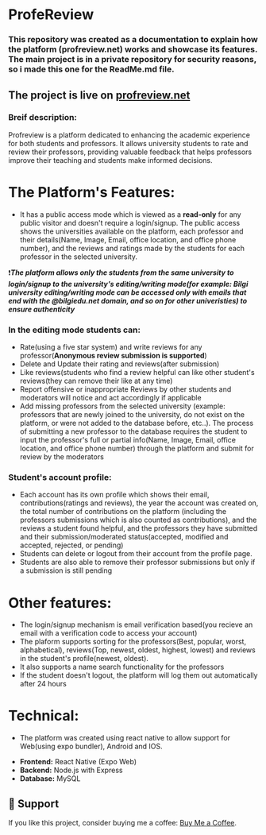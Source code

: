# ProfeReview
### This repository was created as a documentation to explain how the platform (profreview.net) works and showcase its features. The main project is in a private repository for security reasons, so i made this one for the ReadMe.md file.
## The project is live on [profreview.net](https://profreview.net/)

### Breif description:
Profreview is a platform dedicated to enhancing the academic experience for both students and professors. It allows university students to rate and review their professors, providing valuable feedback that helps professors improve their teaching and students make informed decisions.

# The Platform's Features:
* It has a public access mode which is viewed as a **read-only** for any public visitor and doesn't require a login/signup. The public access shows the universities available on the platform, each professor and their details(Name, Image, Email, office location, and office phone number), and the reviews and ratings made by the students for each professor in the selected university.
![]() ![]()

❗***The platform allows only the students from the same university to login/signup to the university's **editing/writing mode**(for example: Bilgi university editing/writing mode can be accessed only with emails that end with the @bilgiedu.net domain, and so on for other univeristies) to ensure authenticity***

### In the editing mode students can: 
* Rate(using a five star system) and write reviews for any professor(**Anonymous review submission is supported**)
* Delete and Update their rating and reviews(after submission)
* Like reviews(students who find a review helpful can like other student's reviews(they can remove their like at any time)
* Report offensive or inappropriate Reviews by other students and moderators will notice and act accordingly if applicable
![]()
* Add missing professors from the selected university (example: professors that are newly joined to the university, do not exist on the platform, or were not added to the database before, etc..). The process of submitting a new professor to the database requires the student to input the professor's full or partial info(Name, Image, Email, office location, and office phone number) through the platform and submit for review by the moderators
![]() ![]()
  
### Student's account profile:
* Each account has its own profile which shows their email, contributions(ratings and reviews), the year the account was created on, the total number of contributions on the platform (including the professors submissions which is also counted as contributions), and the reviews a student found helpful, and the professors they have submitted and their submission/moderated status(accepted, modified and accepted, rejected, or pending)
* Students can delete or logout from their account from the profile page.
* Students are also able to remove their professor submissions but only if a submission is still pending
![]() ![]() ![]()

# Other features:
* The login/signup mechanism is email verification based(you recieve an email with a verification code to access your account)
![]() ![]() ![]() ![]()
* The plaform supports sorting for the professors(Best, popular, worst, alphabetical), reviews(Top, newest, oldest, highest, lowest) and reviews in the student's profile(newest, oldest).
* It also supports a name search functionality for the professors
![]() ![]() ![]()
* If the student doesn't logout, the platform will log them out automatically after 24 hours

# Technical:
* The platform was created using react native to allow support for Web(using expo bundler), Android and IOS.

- **Frontend:** React Native (Expo Web)
- **Backend:** Node.js with Express
- **Database:** MySQL

## 🌟 Support
If you like this project, consider buying me a coffee: [Buy Me a Coffee](https://www.buymeacoffee.com/profreview).



